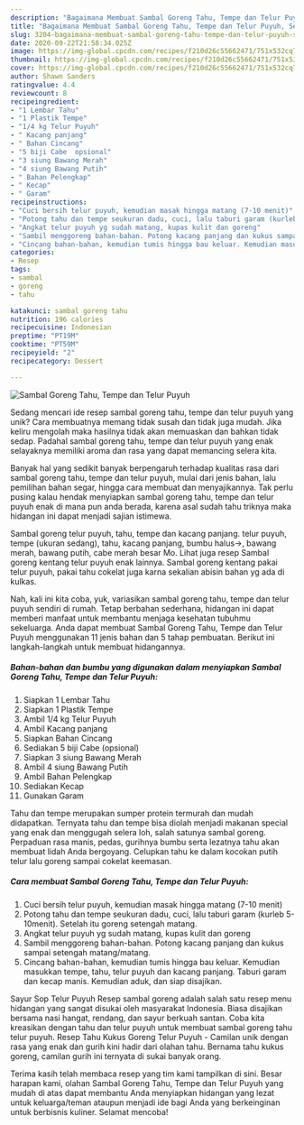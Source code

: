 ```yaml
---
description: "Bagaimana Membuat Sambal Goreng Tahu, Tempe dan Telur Puyuh, Sempurna"
title: "Bagaimana Membuat Sambal Goreng Tahu, Tempe dan Telur Puyuh, Sempurna"
slug: 3204-bagaimana-membuat-sambal-goreng-tahu-tempe-dan-telur-puyuh-sempurna
date: 2020-09-22T21:58:34.025Z
image: https://img-global.cpcdn.com/recipes/f210d26c55662471/751x532cq70/sambal-goreng-tahu-tempe-dan-telur-puyuh-foto-resep-utama.jpg
thumbnail: https://img-global.cpcdn.com/recipes/f210d26c55662471/751x532cq70/sambal-goreng-tahu-tempe-dan-telur-puyuh-foto-resep-utama.jpg
cover: https://img-global.cpcdn.com/recipes/f210d26c55662471/751x532cq70/sambal-goreng-tahu-tempe-dan-telur-puyuh-foto-resep-utama.jpg
author: Shawn Sanders
ratingvalue: 4.4
reviewcount: 8
recipeingredient:
- "1 Lembar Tahu"
- "1 Plastik Tempe"
- "1/4 kg Telur Puyuh"
- " Kacang panjang"
- " Bahan Cincang"
- "5 biji Cabe  opsional"
- "3 siung Bawang Merah"
- "4 siung Bawang Putih"
- " Bahan Pelengkap"
- " Kecap"
- " Garam"
recipeinstructions:
- "Cuci bersih telur puyuh, kemudian masak hingga matang (7-10 menit)"
- "Potong tahu dan tempe seukuran dadu, cuci, lalu taburi garam (kurleb 5-10menit). Setelah itu goreng setengah matang."
- "Angkat telur puyuh yg sudah matang, kupas kulit dan goreng"
- "Sambil menggoreng bahan-bahan. Potong kacang panjang dan kukus sampai setengah matang/matang."
- "Cincang bahan-bahan, kemudian tumis hingga bau keluar. Kemudian masukkan tempe, tahu, telur puyuh dan kacang panjang. Taburi garam dan kecap manis. Kemudian aduk, dan siap disajikan."
categories:
- Resep
tags:
- sambal
- goreng
- tahu

katakunci: sambal goreng tahu 
nutrition: 196 calories
recipecuisine: Indonesian
preptime: "PT19M"
cooktime: "PT59M"
recipeyield: "2"
recipecategory: Dessert

---
```



![Sambal Goreng Tahu, Tempe dan Telur Puyuh](https://img-global.cpcdn.com/recipes/f210d26c55662471/751x532cq70/sambal-goreng-tahu-tempe-dan-telur-puyuh-foto-resep-utama.jpg)

Sedang mencari ide resep sambal goreng tahu, tempe dan telur puyuh yang unik? Cara membuatnya memang tidak susah dan tidak juga mudah. Jika keliru mengolah maka hasilnya tidak akan memuaskan dan bahkan tidak sedap. Padahal sambal goreng tahu, tempe dan telur puyuh yang enak selayaknya memiliki aroma dan rasa yang dapat memancing selera kita.

Banyak hal yang sedikit banyak berpengaruh terhadap kualitas rasa dari sambal goreng tahu, tempe dan telur puyuh, mulai dari jenis bahan, lalu pemilihan bahan segar, hingga cara membuat dan menyajikannya. Tak perlu pusing kalau hendak menyiapkan sambal goreng tahu, tempe dan telur puyuh enak di mana pun anda berada, karena asal sudah tahu triknya maka hidangan ini dapat menjadi sajian istimewa.

Sambal goreng telur puyuh, tahu, tempe dan kacang panjang. telur puyuh, tempe (ukuran sedang), tahu, kacang panjang, bumbu halus-&gt;, bawang merah, bawang putih, cabe merah besar Mo. Lihat juga resep Sambal goreng kentang telur puyuh enak lainnya. Sambal goreng kentang pakai telur puyuh, pakai tahu cokelat juga karna sekalian abisin bahan yg ada di kulkas.


Nah, kali ini kita coba, yuk, variasikan sambal goreng tahu, tempe dan telur puyuh sendiri di rumah. Tetap berbahan sederhana, hidangan ini dapat memberi manfaat untuk membantu menjaga kesehatan tubuhmu sekeluarga. Anda dapat membuat Sambal Goreng Tahu, Tempe dan Telur Puyuh menggunakan 11 jenis bahan dan 5 tahap pembuatan. Berikut ini langkah-langkah untuk membuat hidangannya.

<!--inarticleads1-->

##### Bahan-bahan dan bumbu yang digunakan dalam menyiapkan Sambal Goreng Tahu, Tempe dan Telur Puyuh:

1. Siapkan 1 Lembar Tahu
1. Siapkan 1 Plastik Tempe
1. Ambil 1/4 kg Telur Puyuh
1. Ambil  Kacang panjang
1. Siapkan  Bahan Cincang
1. Sediakan 5 biji Cabe  (opsional)
1. Siapkan 3 siung Bawang Merah
1. Ambil 4 siung Bawang Putih
1. Ambil  Bahan Pelengkap
1. Sediakan  Kecap
1. Gunakan  Garam


Tahu dan tempe merupakan sumper protein termurah dan mudah didapatkan. Ternyata tahu dan tempe bisa diolah menjadi makanan special yang enak dan menggugah selera loh, salah satunya sambal goreng. Perpaduan rasa manis, pedas, gurihnya bumbu serta lezatnya tahu akan membuat lidah Anda bergoyang. Celupkan tahu ke dalam kocokan putih telur lalu goreng sampai cokelat keemasan. 

<!--inarticleads2-->

##### Cara membuat Sambal Goreng Tahu, Tempe dan Telur Puyuh:

1. Cuci bersih telur puyuh, kemudian masak hingga matang (7-10 menit)
1. Potong tahu dan tempe seukuran dadu, cuci, lalu taburi garam (kurleb 5-10menit). Setelah itu goreng setengah matang.
1. Angkat telur puyuh yg sudah matang, kupas kulit dan goreng
1. Sambil menggoreng bahan-bahan. Potong kacang panjang dan kukus sampai setengah matang/matang.
1. Cincang bahan-bahan, kemudian tumis hingga bau keluar. Kemudian masukkan tempe, tahu, telur puyuh dan kacang panjang. Taburi garam dan kecap manis. Kemudian aduk, dan siap disajikan.


Sayur Sop Telur Puyuh Resep sambal goreng adalah salah satu resep menu hidangan yang sangat disukai oleh masyarakat Indonesia. Biasa disajikan bersama nasi hangat, rendang, dan sayur berkuah santan. Coba kita kreasikan dengan tahu dan telur puyuh untuk membuat sambal goreng tahu telur puyuh. Resep Tahu Kukus Goreng Telur Puyuh - Camilan unik dengan rasa yang enak dan gurih kini hadir dari olahan tahu. Bernama tahu kukus goreng, camilan gurih ini ternyata di sukai banyak orang. 

Terima kasih telah membaca resep yang tim kami tampilkan di sini. Besar harapan kami, olahan Sambal Goreng Tahu, Tempe dan Telur Puyuh yang mudah di atas dapat membantu Anda menyiapkan hidangan yang lezat untuk keluarga/teman ataupun menjadi ide bagi Anda yang berkeinginan untuk berbisnis kuliner. Selamat mencoba!
